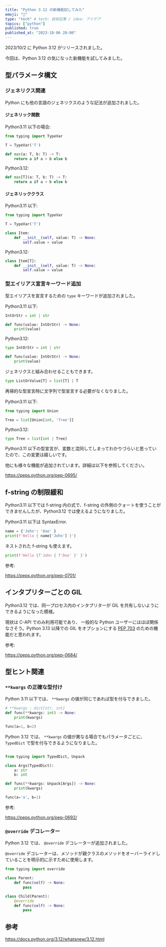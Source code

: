 ```yaml
---
title: "Python 3.12 の新機能試してみた"
emoji: "🎃"
type: "tech" # tech: 技術記事 / idea: アイデア
topics: ["python"]
published: true
published_at: "2023-10-06 20:00"
---
```


2023/10/2 に Python 3.12 がリリースされました。

今回は、Python 3.12 の気になった新機能を試してみました。

## 型パラメータ構文

### ジェネリクス関連

Python にも他の言語のジェネリクスのような記法が追加されました。

#### ジェネリック関数

Python3.11 以下の場合:
```python
from typing import TypeVar

T = TypeVar('T')

def max(a: T, b: T) -> T:
    return a if a > b else b

```

Python3.12:
```python
def max[T](a: T, b: T) -> T:
    return a if a > b else b
```

#### ジェネリッククラス

Python3.11 以下:
```python
from typing import TypeVar

T = TypeVar('T')

class Item:
    def __init__(self, value: T) -> None:
        self.value = value
```

Python3.12:
```python
class Item[T]:
    def __init__(self, value: T) -> None:
        self.value = value
```

### 型エイリアス宣言キーワード追加

型エイリアスを宣言するための `type` キーワードが追加されました。

Python3.11 以下:
```python
IntOrStr = int | str

def func(value: IntOrStr) -> None:
    print(value)

```

Python3.12:
```python
type IntOrStr = int | str

def func(value: IntOrStr) -> None:
    print(value)
```

ジェネリクスと組み合わせることもできます。

```python
type ListOrValue[T] = list[T] | T
```

再帰的な型宣言時に文字列で型宣言する必要がなくなりました。

Python3.11 以下:
```python
from typing import Union

Tree = list[Union[int, 'Tree']]
```

Python3.12:
```python
type Tree = list[int | Tree]
```


Python3.11 以下の型宣言が、変数と混同してしまってわかりづらいと思っていたので、この変更は嬉しいです。

他にも様々な機能が追加されています。詳細は以下を参照してください。

https://peps.python.org/pep-0695/

## f-string の制限緩和

Python3.11 以下では f-string 内の式で、f-string の外側のクォートを使うことができませんしたが、Python3.12 では使えるようになりました。

Python3.11 以下は SyntaxError.
```python
name = {'John': 'Doe' }
print(f'Hello { name['John'] }')
```

ネストされた f-string も使えます。

```python
print(f'Hello {f'John { f'Doe' }' }')
```

参考:

https://peps.python.org/pep-0701/


## インタプリターごとの GIL

Python3.12 では、同一プロセス内のインタプリターが GIL を共有しないようにできるようになった模様。

現状は C-API でのみ利用可能であり、 一般的な Python ユーザーにはほぼ関係なさそう。Python 3.13 以降での GIL をオプションにする [PEP 703](https://peps.python.org/pep-0703/) のための機能だと思われます。

参考:

https://peps.python.org/pep-0684/


## 型ヒント関連

### `**kwargs` の正確な型付け

Python 3.11 以下では、 `**kwargs` の値が同じであれば型を付与できました。

```python
# **kwargs : dict[str, int]
def func(**kwargs: int) -> None:
    print(kwargs)

func(a=1, b=2)
```

Python 3.12 では、 `**kwargs` の値が異なる場合でもパラメータごとに、 `TypedDict` で型を付与できるようになりました。

```python

from typing import TypedDict, Unpack

class Args(TypedDict):
    a: str
    b: int

def func(**kwargs: Unpack[Args]) -> None:
    print(kwargs)

func(a='a', b=1)
```

参考:

https://peps.python.org/pep-0692/

### `@override` デコレーター

Python 3.12 では、 `@override` デコレーターが追加されました。

`@override` デコレーターは、メソッドが親クラスのメソッドをオーバーライドしていることを明示的に示すために使用します。

```python
from typing import override

class Parent:
    def func(self) -> None:
        pass

class Child(Parent):
    @override
    def func(self) -> None:
        pass
```

## 参考

https://docs.python.org/3.12/whatsnew/3.12.html
